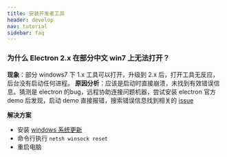```yaml
---
title: 安装开发者工具
header: develop
nav: tutorial
sidebar: faq
---
```

 
### 为什么 Electron 2.x 在部分中文 win7 上无法打开？

**现象**：部分 windows7 下 1.x 工具可以打开，升级到 2.x 后，打开工具无反应，后台没有启动任何进程。
**原因分析**：应该是启动时直接崩溃，未找到有效错误信息。猜测是 electron 的bug，远程协助连接问题机器，尝试安装 electron 官方 demo 后发现，启动 demo 直接报错，搜索错误信息找到相关的 [issue](https://github.com/electron/electron/issues/12980) 

**解决方案**

 - 安装 [windows 系统更新](https://support.microsoft.com/en-us/help/4343900/windows-7-update-kb4343900) 
 - 命令行执行 `netsh winsock reset`
 - 重启电脑

